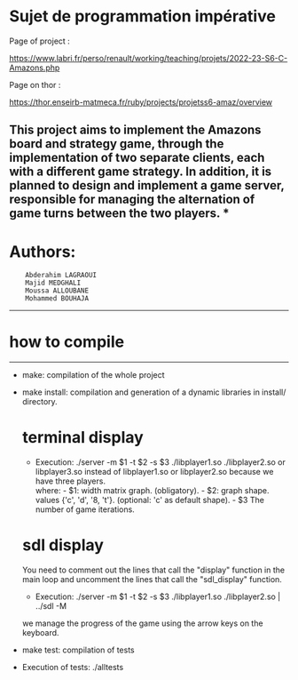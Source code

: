 # Sujet de programmation impérative

Page of project :

https://www.labri.fr/perso/renault/working/teaching/projets/2022-23-S6-C-Amazons.php

Page on thor :

https://thor.enseirb-matmeca.fr/ruby/projects/projetss6-amaz/overview

This project aims to implement the Amazons board and strategy game, through the implementation of two separate clients, each with a different game strategy. In addition, it is planned to design and implement a game server, responsible for managing the alternation of game turns between the two players.
*
-------------------------------------------------------------------------------------------------------
# Authors:
        Abderahim LAGRAOUI
        Majid MEDGHALI
        Moussa ALLOUBANE
        Mohammed BOUHAJA
-------------------------------------------------------------------------------------------------------


# how to compile
-----------
* make: compilation of the whole project

* make install: compilation and generation of a dynamic libraries in install/ directory.



    # terminal display
    - Execution: ./server -m $1 -t $2 -s $3 ./libplayer1.so ./libplayer2.so 
    or libplayer3.so instead of libplayer1.so or libplayer2.so because we have three players.  
        where: 
               - $1: width matrix graph. (obligatory).
               - $2: graph shape. values {'c', 'd', '8, 't'}.  (optional: 'c' as default shape).
               - $3 The number of game iterations.
    
    # sdl display 
    You need to comment out the lines that call the "display" function in the main loop and uncomment the lines that call the "sdl_display" function.

     - Execution: ./server -m $1 -t $2 -s $3 ./libplayer1.so ./libplayer2.so | ../sdl -M
     
     we manage the progress of the game using the arrow keys on the keyboard.

* make test: compilation of tests
 * Execution of tests:  ./alltests